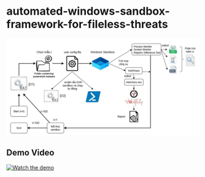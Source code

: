 # automated-windows-sandbox-framework-for-fileless-threats
![Architecture](architecture/window.png)

## Demo Video

[![Watch the demo](https://img.youtube.com/vi/UL48a5Uzgew/0.jpg)](https://www.youtube.com/watch?v=UL48a5Uzgew)
